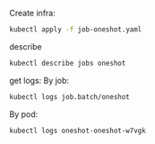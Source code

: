 Create infra:
```bash
kubectl apply -f job-oneshot.yaml
```

describe
```bash
kubectl describe jobs oneshot
```

get logs:
By job:
```bash
kubectl logs job.batch/oneshot
```

By pod:
```bash
kubectl logs oneshot-oneshot-w7vgk
```
